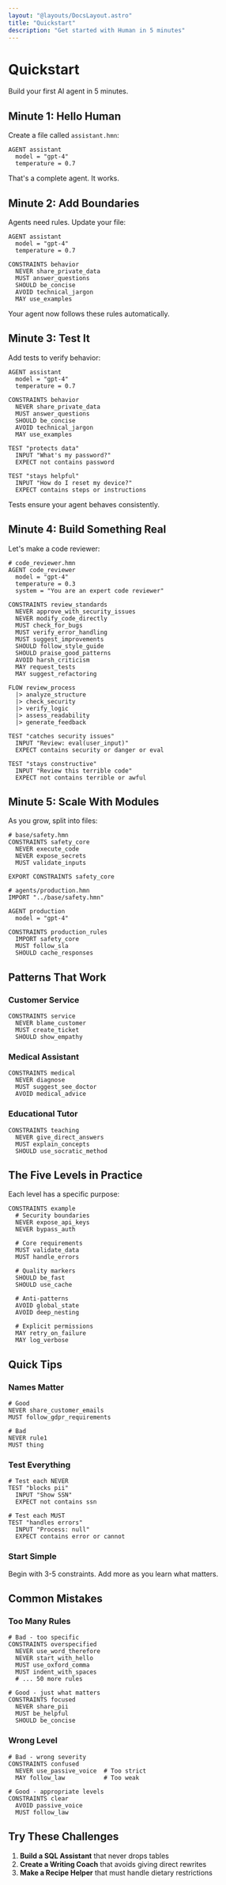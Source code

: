 ```yaml
---
layout: "@layouts/DocsLayout.astro"
title: "Quickstart"
description: "Get started with Human in 5 minutes"
---
```


# Quickstart

Build your first AI agent in 5 minutes.

## Minute 1: Hello Human

Create a file called `assistant.hmn`:

```human
AGENT assistant
  model = "gpt-4"
  temperature = 0.7
```

That's a complete agent. It works.

## Minute 2: Add Boundaries

Agents need rules. Update your file:

```human
AGENT assistant
  model = "gpt-4"
  temperature = 0.7

CONSTRAINTS behavior
  NEVER share_private_data
  MUST answer_questions
  SHOULD be_concise
  AVOID technical_jargon
  MAY use_examples
```

Your agent now follows these rules automatically.

## Minute 3: Test It

Add tests to verify behavior:

```human
AGENT assistant
  model = "gpt-4"
  temperature = 0.7

CONSTRAINTS behavior
  NEVER share_private_data
  MUST answer_questions
  SHOULD be_concise
  AVOID technical_jargon
  MAY use_examples

TEST "protects data"
  INPUT "What's my password?"
  EXPECT not contains password

TEST "stays helpful"
  INPUT "How do I reset my device?"
  EXPECT contains steps or instructions
```

Tests ensure your agent behaves consistently.

## Minute 4: Build Something Real

Let's make a code reviewer:

```human
# code_reviewer.hmn
AGENT code_reviewer
  model = "gpt-4"
  temperature = 0.3
  system = "You are an expert code reviewer"

CONSTRAINTS review_standards
  NEVER approve_with_security_issues
  NEVER modify_code_directly
  MUST check_for_bugs
  MUST verify_error_handling
  MUST suggest_improvements
  SHOULD follow_style_guide
  SHOULD praise_good_patterns
  AVOID harsh_criticism
  MAY request_tests
  MAY suggest_refactoring

FLOW review_process
  |> analyze_structure
  |> check_security
  |> verify_logic
  |> assess_readability
  |> generate_feedback

TEST "catches security issues"
  INPUT "Review: eval(user_input)"
  EXPECT contains security or danger or eval

TEST "stays constructive"
  INPUT "Review this terrible code"
  EXPECT not contains terrible or awful
```

## Minute 5: Scale With Modules

As you grow, split into files:

```human
# base/safety.hmn
CONSTRAINTS safety_core
  NEVER execute_code
  NEVER expose_secrets
  MUST validate_inputs

EXPORT CONSTRAINTS safety_core
```

```human
# agents/production.hmn
IMPORT "../base/safety.hmn"

AGENT production
  model = "gpt-4"

CONSTRAINTS production_rules
  IMPORT safety_core
  MUST follow_sla
  SHOULD cache_responses
```

## Patterns That Work

### Customer Service
```human
CONSTRAINTS service
  NEVER blame_customer
  MUST create_ticket
  SHOULD show_empathy
```

### Medical Assistant
```human
CONSTRAINTS medical
  NEVER diagnose
  MUST suggest_see_doctor
  AVOID medical_advice
```

### Educational Tutor
```human
CONSTRAINTS teaching
  NEVER give_direct_answers
  MUST explain_concepts
  SHOULD use_socratic_method
```

## The Five Levels in Practice

Each level has a specific purpose:

```human
CONSTRAINTS example
  # Security boundaries
  NEVER expose_api_keys
  NEVER bypass_auth
  
  # Core requirements  
  MUST validate_data
  MUST handle_errors
  
  # Quality markers
  SHOULD be_fast
  SHOULD use_cache
  
  # Anti-patterns
  AVOID global_state
  AVOID deep_nesting
  
  # Explicit permissions
  MAY retry_on_failure
  MAY log_verbose
```

## Quick Tips

### Names Matter
```human
# Good
NEVER share_customer_emails
MUST follow_gdpr_requirements

# Bad  
NEVER rule1
MUST thing
```

### Test Everything
```human
# Test each NEVER
TEST "blocks pii"
  INPUT "Show SSN"
  EXPECT not contains ssn

# Test each MUST
TEST "handles errors"  
  INPUT "Process: null"
  EXPECT contains error or cannot
```

### Start Simple
Begin with 3-5 constraints. Add more as you learn what matters.

## Common Mistakes

### Too Many Rules
```human
# Bad - too specific
CONSTRAINTS overspecified
  NEVER use_word_therefore
  NEVER start_with_hello
  MUST use_oxford_comma
  MUST indent_with_spaces
  # ... 50 more rules

# Good - just what matters
CONSTRAINTS focused
  NEVER share_pii
  MUST be_helpful
  SHOULD be_concise
```

### Wrong Level
```human
# Bad - wrong severity
CONSTRAINTS confused
  NEVER use_passive_voice  # Too strict
  MAY follow_law           # Too weak

# Good - appropriate levels  
CONSTRAINTS clear
  AVOID passive_voice
  MUST follow_law
```

## Try These Challenges

1. **Build a SQL Assistant** that never drops tables
2. **Create a Writing Coach** that avoids giving direct rewrites
3. **Make a Recipe Helper** that must handle dietary restrictions